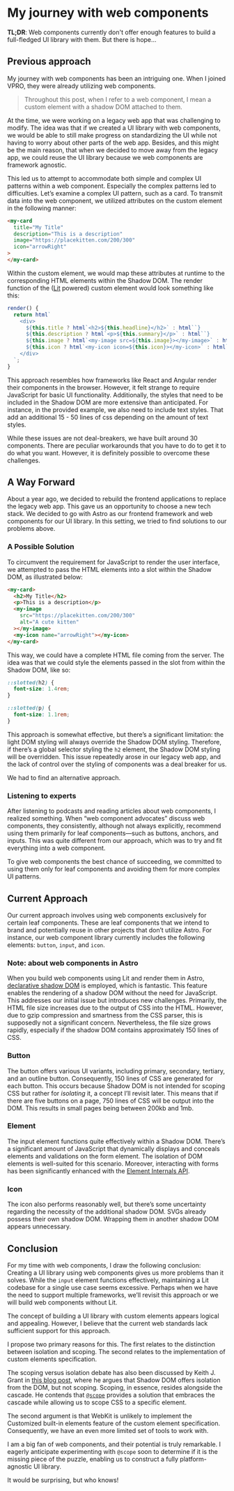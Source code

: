 # My journey with web components

**TL;DR**: Web components currently don't offer enough features to build a
full-fledged UI library with them. But there is hope...

## Previous approach

My journey with web components has been an intriguing one. When I joined VPRO,
they were already utilizing web components.

> Throughout this post, when I refer to a web component, I mean a custom element
> with a shadow DOM attached to them.

At the time, we were working on a legacy web app that was challenging to modify.
The idea was that if we created a UI library with web components, we would be able to
still make progress on standardizing the UI while not having to worry about other parts 
of the web app. Besides, and this might be the main reason, that when we decided to move
away from the legacy app, we could reuse the UI library because we web components
are framework agnostic.

This led us to attempt to accommodate both simple and complex UI patterns
within a web component. Especially the complex patterns led to difficulties. 
Let’s examine a complex UI pattern, such as a card. 
To transmit data into the web component, we utilized attributes on the custom 
element in the following manner:

```html
<my-card
  title="My Title"
  description="This is a description"
  image="https://placekitten.com/200/300"
  icon="arrowRight"
>
</my-card>
```

Within the custom element, we would map these attributes at runtime to the
corresponding HTML elements within the Shadow DOM. The render function of the
([Lit](https://lit.dev/) powered) custom element would look something like this:

```javascript
render() {
  return html`
    <div>
      ${this.title ? html`<h2>${this.headline}</h2>` : html``}
      ${this.description ? html`<p>${this.summary}</p>` : html``}
      ${this.image ? html`<my-image src=${this.image}></my-image>` : html``}
      ${this.icon ? html`<my-icon icon=${this.icon}></my-icon>` : html``}
    </div>
  `;
}
```

This approach resembles how frameworks like React and Angular render their
components in the browser. However, it felt strange to require JavaScript
for basic UI functionality. Additionally, the styles that need to be included in
the Shadow DOM are more extensive than anticipated. For instance, in the
provided example, we also need to include text styles. That add an additional 
15 - 50 lines of css depending on the amount of text styles.

While these issues are not deal-breakers, we have built around 30 components.
There are peculiar workarounds that you have to do to get it to do what you want. 
However, it is definitely possible to overcome these challenges.

## A Way Forward

About a year ago, we decided to rebuild the frontend applications to replace the
legacy web app. This gave us an opportunity to choose a new tech stack. We
decided to go with Astro as our frontend framework and web components for
our UI library. In this setting, we tried to find solutions to our problems above.

### A Possible Solution

To circumvent the requirement for JavaScript to render the user interface, we
attempted to pass the HTML elements into a slot within the Shadow DOM, as
illustrated below:

```html
<my-card>
  <h2>My Title</h2>
  <p>This is a description</p>
  <my-image
    src="https://placekitten.com/200/300"
    alt="A cute kitten"
  ></my-image>
  <my-icon name="arrowRight"></my-icon>
</my-card>
```

This way, we could have a complete HTML file coming from the server. The idea
was that we could style the elements passed in the slot from within the Shadow
DOM, like so:

```css
::slotted(h2) {
  font-size: 1.4rem;
}

::slotted(p) {
  font-size: 1.1rem;
}
```

This approach is somewhat effective, but there’s a significant limitation: the
light DOM styling will always override the Shadow DOM styling. Therefore, if
there’s a global selector styling the `h2` element, the Shadow DOM styling will
be overridden. This issue repeatedly arose in our legacy web app, and the lack of
control over the styling of components was a deal breaker for us.

We had to find an alternative approach.

### Listening to experts

After listening to podcasts and reading articles about web components, I
realized something. When “web component advocates” discuss web components, they
consistently, although not always explicitly, recommend using them primarily for
leaf components—such as buttons, anchors, and inputs. This was quite different
from our approach, which was to try and fit everything into a web component.

To give web components the best chance of succeeding, we committed to using them
only for leaf components and avoiding them for more complex UI patterns.

## Current Approach

Our current approach involves using web components exclusively for certain leaf
components. These are leaf components that we intend to brand and potentially
reuse in other projects that don’t utilize Astro. For instance, our web
component library currently includes the following elements: `button`, `input`,
and `icon`.

### Note: about web components in Astro

When you build web components using Lit and render them in Astro,
[declarative shadow DOM](https://web.dev/articles/declarative-shadow-dom) is
employed, which is fantastic. This feature enables the rendering of a shadow DOM
without the need for JavaScript. This addresses our initial issue but introduces
new challenges. Primarily, the HTML file size increases due to the output of CSS
into the HTML. However, due to gzip compression and smartness from the CSS parser,
this is supposedly not a significant concern. Nevertheless, the file size grows
rapidly, especially if the shadow DOM contains approximately 150 lines of CSS.

### Button

The button offers various UI variants, including primary, secondary, tertiary,
and an outline button. Consequently, 150 lines of CSS are generated for each
button. This occurs because Shadow DOM is not intended for scoping CSS but
rather for _isolating_ it, a concept I’ll revisit later. This means that if
there are five buttons on a page, 750 lines of CSS will be output into the DOM.
This results in small pages being between 200kb and 1mb.

### Element

The input element functions quite effectively within a Shadow DOM. There’s a
significant amount of JavaScript that dynamically displays and conceals elements
and validations on the form element. The isolation of DOM elements is
well-suited for this scenario. Moreover, interacting with forms has been
significantly enhanced with the
[Element Internals API](https://developer.mozilla.org/en-US/docs/Web/API/HTMLElement/attachInternals).

### Icon

The icon also performs reasonably well, but there’s some uncertainty regarding
the necessity of the additional shadow DOM. SVGs already possess their own
shadow DOM. Wrapping them in another shadow DOM appears unnecessary.

## Conclusion

For my time with web components, I draw the following conclusion: Creating
a UI library using web components gives us more problems than it solves.
While the `input` element functions effectively, maintaining a Lit codebase for
a single use case seems excessive. Perhaps when we have the need to support
multiple frameworks, we’ll revisit this approach or we will build web components
without Lit.

The concept of building a UI library with custom elements appears logical and
appealing. However, I believe that the current web standards lack sufficient
support for this approach.

I propose two primary reasons for this. The first relates to the distinction
between isolation and scoping. The second relates to the implementation of
custom elements specification.

The scoping versus isolation debate has also been discussed by Keith J. Grant in
[this blog post](https://keithjgrant.com/posts/2023/08/scope-vs-shadow-dom/#shadow-dom-does-not-provide-what),
where he argues that Shadow DOM offers isolation from the DOM, but not scoping.
Scoping, in essence, resides alongside the cascade. He contends that
[`@scope`](https://developer.mozilla.org/en-US/docs/Web/CSS/@scope) provides a
solution that embraces the cascade while allowing us to scope CSS to a specific
element.

The second argument is that WebKit is unlikely to implement the Customized
built-in elements feature of the custom element specification. Consequently, we
have an even more limited set of tools to work with.

I am a big fan of web components, and their potential is truly remarkable. I
eagerly anticipate experimenting with `@scope` soon to determine if it is the
missing piece of the puzzle, enabling us to construct a fully platform-agnostic
UI library.

It would be surprising, but who knows!
